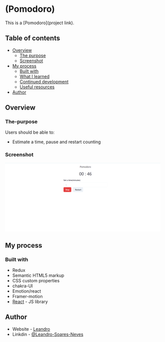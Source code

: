 # (Pomodoro)

This is a [Pomodoro](project link). 

## Table of contents

- [Overview](#overview)
  - [The purpose](#The-purpose)
  - [Screenshot](#screenshot)
- [My process](#my-process)
  - [Built with](#built-with)
  - [What I learned](#what-i-learned)
  - [Continued development](#continued-development)
  - [Useful resources](#useful-resources)
- [Author](#author)

## Overview

### The-purpose

Users should be able to:

- Estimate a time, pause and restart counting


### Screenshot

![Pomodoro screenshot](./src/assets/pomodoro.png)

## My process

### Built with

- Redux
- Semantic HTML5 markup
- CSS custom properties
- chakra-UI
- Emotion/react
- Framer-motion
- [React](https://reactjs.org/) - JS library


## Author

- Website - [Leandro](https://leandro-pixel.github.io/React-Portfolio/)
- Linkdin - [@Leandro-Soares-Neves](https://www.linkedin.com/in/leandro-soares-neves/)


